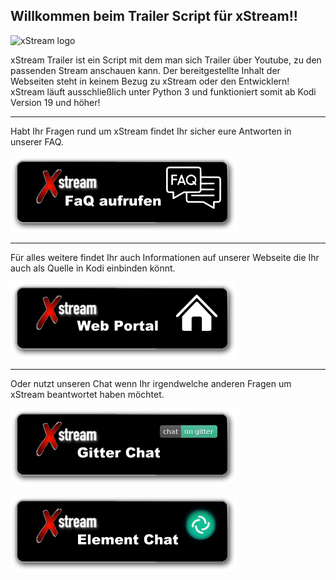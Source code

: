 
## Willkommen beim Trailer Script für xStream!!


![xStream logo](https://github.com/streamxstream/script.module.xstream.trailer/blob/nightly/resources/icon.png?raw=true)

xStream Trailer ist ein Script mit dem man sich Trailer über Youtube, zu den passenden Stream anschauen kann.
Der bereitgestellte Inhalt der Webseiten steht in keinem Bezug zu xStream oder den Entwicklern! xStream läuft ausschließlich unter Python 3 und funktioniert somit ab Kodi Version 19 und höher!

***

Habt Ihr Fragen rund um xStream findet Ihr sicher eure Antworten in unserer FAQ.

[![FaQ aufrufen](https://raw.githubusercontent.com/streamxstream/xStreamRepo/repo/config/faq.png)](https://github.com/streamxstream/plugin.video.xstream/wiki)

***

Für alles weitere findet Ihr auch Informationen auf unserer Webseite die Ihr auch als Quelle in Kodi einbinden könnt.

[![Web Portal aufrufen](https://raw.githubusercontent.com/streamxstream/xStreamRepo/repo/config/web.png)](https://streamxstream.github.io/xStreamRepoWeb/)

***

Oder nutzt unseren Chat wenn Ihr irgendwelche anderen Fragen um xStream beantwortet haben möchtet.

[![Gitter Chat](https://raw.githubusercontent.com/streamxstream/xStreamRepo/repo/config/gitter.png)](https://gitter.im/streamxstream/community?utm_source=badge&utm_medium=badge&utm_campaign=pr-badge)

[![Matrix.to Chat](https://raw.githubusercontent.com/streamxstream/xStreamRepo/repo/config/element.png)](https://matrix.to/#/#streamxstream_community:gitter.im)
